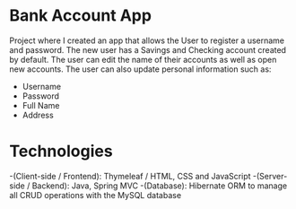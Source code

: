 # Bank Account App

Project where I created an app that allows the User to register a username and password. The new user has a Savings and Checking account created by default. The user can edit the name of their accounts as well as open new accounts. The user can also update personal information such as: 

<ul>
  <li>Username</li>
  <li>Password</li>
  <li>Full Name</li>
  <li>Address</li>
</ul>

# Technologies 
-(Client-side / Frontend): Thymeleaf / HTML, CSS and JavaScript
-(Server-side / Backend): Java, Spring MVC
-(Database): Hibernate ORM to manage all CRUD operations with the MySQL database
